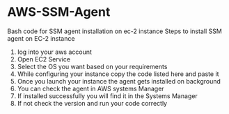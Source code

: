 # AWS-SSM-Agent
Bash code for SSM agent installation on ec-2 instance
Steps to install SSM agent on EC-2 instance
1) log into your aws account
2) Open EC2 Service
3) Select the OS you want based on your requirements
4) While configuring your instance copy the code listed here and paste it
5) Once you launch your instance the agent gets installed on background
6) You can check the agent in AWS systems Manager
7) If installed successfully you will find it in the Systems Manager
8) If not check the version and run your code correctly
